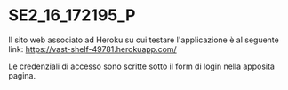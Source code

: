 # SE2_16_172195_P

Il sito web associato ad Heroku su cui testare l'applicazione è al seguente link:
https://vast-shelf-49781.herokuapp.com/

Le credenziali di accesso sono scritte sotto il form di login nella apposita pagina.